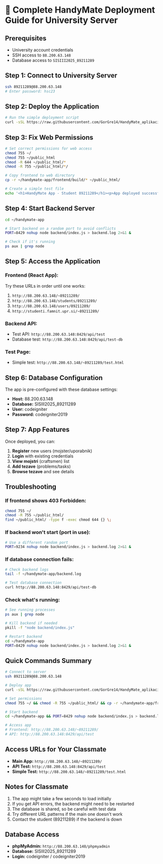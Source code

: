 # 🚀 Complete HandyMate Deployment Guide for University Server

## Prerequisites
- University account credentials
- SSH access to `88.200.63.148`
- Database access to `SISIII2025_89211289`

## Step 1: Connect to University Server
```bash
ssh 89211289@88.200.63.148
# Enter password: hsc23
```

## Step 2: Deploy the Application
```bash
# Run the simple deployment script
curl -sSL https://raw.githubusercontent.com/GorGre14/HandyMate_aplikacija/main/simple-deploy.sh | bash
```

## Step 3: Fix Web Permissions
```bash
# Set correct permissions for web access
chmod 755 ~/
chmod 755 ~/public_html
chmod -R 644 ~/public_html/*
chmod -R 755 ~/public_html/*/

# Copy frontend to web directory
cp -r ~/handymate-app/frontend/build/* ~/public_html/

# Create a simple test file
echo '<h1>HandyMate App - Student 89211289</h1><p>App deployed successfully!</p>' > ~/public_html/test.html
```

## Step 4: Start Backend Server
```bash
cd ~/handymate-app

# Start backend on a random port to avoid conflicts
PORT=8429 nohup node backend/index.js > backend.log 2>&1 &

# Check if it's running
ps aux | grep node
```

## Step 5: Access the Application

### Frontend (React App):
Try these URLs in order until one works:
1. `http://88.200.63.148/~89211289/`
2. `http://88.200.63.148/students/89211289/`  
3. `http://88.200.63.148/users/89211289/`
4. `http://studenti.famnit.upr.si/~89211289/`

### Backend API:
- Test API: `http://88.200.63.148:8429/api/test`
- Database test: `http://88.200.63.148:8429/api/test-db`

### Test Page:
- Simple test: `http://88.200.63.148/~89211289/test.html`

## Step 6: Database Configuration
The app is pre-configured with these database settings:
- **Host:** 88.200.63.148
- **Database:** SISIII2025_89211289
- **User:** codeigniter
- **Password:** codeigniter2019

## Step 7: App Features
Once deployed, you can:
1. **Register** new users (mojster/uporabnik)
2. **Login** with existing credentials
3. **View mojstri** (craftsmen) list
4. **Add tezave** (problems/tasks)
5. **Browse tezave** and see details

## Troubleshooting

### If frontend shows 403 Forbidden:
```bash
chmod 755 ~/
chmod -R 755 ~/public_html/
find ~/public_html/ -type f -exec chmod 644 {} \;
```

### If backend won't start (port in use):
```bash
# Use a different random port
PORT=9234 nohup node backend/index.js > backend.log 2>&1 &
```

### If database connection fails:
```bash
# Check backend logs
tail -f ~/handymate-app/backend.log

# Test database connection
curl http://88.200.63.148:8429/api/test-db
```

### Check what's running:
```bash
# See running processes
ps aux | grep node

# Kill backend if needed
pkill -f "node backend/index.js"

# Restart backend
cd ~/handymate-app
PORT=8429 nohup node backend/index.js > backend.log 2>&1 &
```

## Quick Commands Summary
```bash
# Connect to server
ssh 89211289@88.200.63.148

# Deploy app
curl -sSL https://raw.githubusercontent.com/GorGre14/HandyMate_aplikacija/main/simple-deploy.sh | bash

# Set permissions
chmod 755 ~/ && chmod -R 755 ~/public_html/ && cp -r ~/handymate-app/frontend/build/* ~/public_html/

# Start backend
cd ~/handymate-app && PORT=8429 nohup node backend/index.js > backend.log 2>&1 &

# Access app
# Frontend: http://88.200.63.148/~89211289/
# API: http://88.200.63.148:8429/api/test
```

## Access URLs for Your Classmate
- **Main App:** `http://88.200.63.148/~89211289/`
- **API Test:** `http://88.200.63.148:8429/api/test`  
- **Simple Test:** `http://88.200.63.148/~89211289/test.html`

## Notes for Classmate
1. The app might take a few seconds to load initially
2. If you get API errors, the backend might need to be restarted
3. The database is shared, so be careful with test data
4. Try different URL patterns if the main one doesn't work
5. Contact the student (89211289) if the backend is down

## Database Access
- **phpMyAdmin:** `http://88.200.63.148/phpmyadmin`
- **Database:** SISIII2025_89211289
- **Login:** codeigniter / codeigniter2019